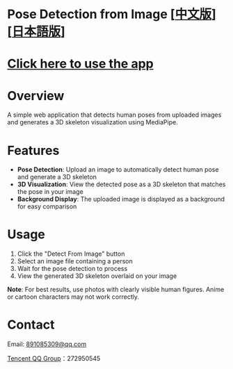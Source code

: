 # Pose Detection from Image [[中文版](README-zh.md)] [[日本語版](README-ja.md)]
# [Click here to use the app](https://zhuyu1997.github.io/open-pose-editor/)
# Overview

A simple web application that detects human poses from uploaded images and generates a 3D skeleton visualization using MediaPipe.

# Features

- **Pose Detection**: Upload an image to automatically detect human pose and generate a 3D skeleton
- **3D Visualization**: View the detected pose as a 3D skeleton that matches the pose in your image
- **Background Display**: The uploaded image is displayed as a background for easy comparison

# Usage

1. Click the "Detect From Image" button
2. Select an image file containing a person
3. Wait for the pose detection to process
4. View the generated 3D skeleton overlaid on your image

**Note**: For best results, use photos with clearly visible human figures. Anime or cartoon characters may not work correctly.

# Contact
Email: 891085309@qq.com

[Tencent QQ Group](https://jq.qq.com/?_wv=1027&k=N6j4nigd)：272950545